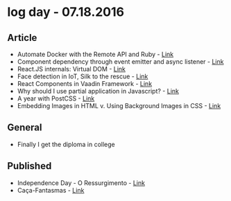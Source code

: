 # log day - 07.18.2016

## Article

- Automate Docker with the Remote API and Ruby - [Link](https://www.sitepoint.com/automate-docker-with-the-remote-api-and-ruby/)
- Component dependency through event emitter and async listener - [Link](https://medium.com/@mgrenier/component-dependency-through-event-emitter-and-async-listener-5dd1ba2893e2#.9oz6alhrx)
- React.JS internals: Virtual DOM - [Link](https://medium.com/@rajikaimal/react-js-internals-virtual-dom-d054347b7f00#.tvu8ew7ry)
- Face detection in IoT, Silk to the rescue - [Link](https://medium.com/@silklabs/face-detection-in-iot-silk-to-the-rescue-d3a9a906a613#.x2o70ha7e)
- React Components in Vaadin Framework - [Link](https://medium.com/@nunogrilopinheiro/react-components-in-vaadin-framework-af6d7a22046b#.orgki3ny4)
- Why should I use partial application in Javascript? - [Link](https://medium.com/@spoike/why-should-i-use-partial-application-in-javascript-d275083b25e4#.tkur6pnat)
- A year with PostCSS - [Link](https://medium.com/@mihaeltomic/a-year-with-postcss-f5c2c7ebe645#.6cgdbda3i)
- Embedding Images in HTML v. Using Background Images in CSS - [Link](https://medium.com/@jaymierosen/embedding-images-in-html-v-using-background-images-in-css-52c627e7d381#.wlf502hs3)


## General

- Finally I get the diploma in college


## Published

- Independence Day - O Ressurgimento - [Link](http://imhomovies.com.br/opinions/em-cartaz/independence-day-2/)
- Caça-Fantasmas - [Link](http://imhomovies.com.br/opinions/em-cartaz/ghostbusters-2016/)
